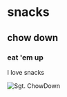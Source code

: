# snacks

## chow down

### eat 'em up

I love snacks

![Sgt. ChowDown](https://i.pinimg.com/736x/1b/ee/dd/1beedd8fa3673370cdbe8227b0665463.jpg)
